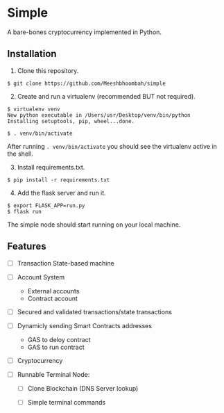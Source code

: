 # Simple
A bare-bones cryptocurrency implemented in Python.

## Installation
1. Clone this repository.
```
$ git clone https://github.com/Meeshbhoombah/simple
```

2. Create and run a virtualenv (recommended BUT not required).
```
$ virtualenv venv
New python executable in /Users/usr/Desktop/venv/bin/python
Installing setuptools, pip, wheel...done.

$ . venv/bin/activate
```
After running `. venv/bin/activate` you should see the virtualenv active
in the shell.

3. Install requirements.txt.
```
$ pip install -r requirements.txt
```

4. Add the flask server and run it.
```
$ export FLASK_APP=run.py
$ flask run
```
The simple node should start running on your local machine.

## Features
- [ ] Transaction State-based machine
- [ ] Account System
    - External accounts
    - Contract account
- [ ] Secured and validated transactions/state transactions
- [ ] Dynamicly sending Smart Contracts addresses
    - GAS to deloy contract
    - GAS to run contract
- [ ] Cryptocurrency


- [ ] Runnable Terminal Node:
    + [ ] Clone Blockchain (DNS Server lookup)
    + [ ] Simple terminal commands

